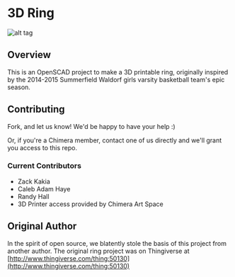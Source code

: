 # 3D Ring

![alt tag](https://raw.github.com/calebhaye/3d-ring/master/preview.png)

## Overview

This is an OpenSCAD project to make a 3D printable ring, originally inspired by the 2014-2015 Summerfield Waldorf girls varsity basketball team's epic season.


## Contributing

Fork, and let us know! We'd be happy to have your help :)

Or, if you're a Chimera member, contact one of us directly and we'll grant you access to this repo.

### Current Contributors

* Zack Kakia
* Caleb Adam Haye
* Randy Hall
* 3D Printer access provided by Chimera Art Space

## Original Author

In the spirit of open source, we blatently stole the basis of this project from another author.  The original ring project was on Thingiverse at [http://www.thingiverse.com/thing:50130](http://www.thingiverse.com/thing:50130)